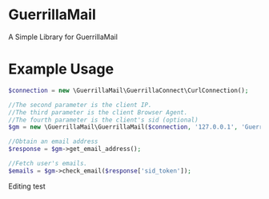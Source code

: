 GuerrillaMail
=============

A Simple Library for GuerrillaMail

Example Usage
=============

```php
$connection = new \GuerrillaMail\GuerrillaConnect\CurlConnection();

//The second parameter is the client IP.
//The third parameter is the client Browser Agent.
//The fourth parameter is the client's sid (optional)
$gm = new \GuerrillaMail\GuerrillaMail($connection, '127.0.0.1', 'GuerrillaMail_Library');

//Obtain an email address
$response = $gm->get_email_address();

//Fetch user's emails.
$emails = $gm->check_email($response['sid_token']);
```


Editing test